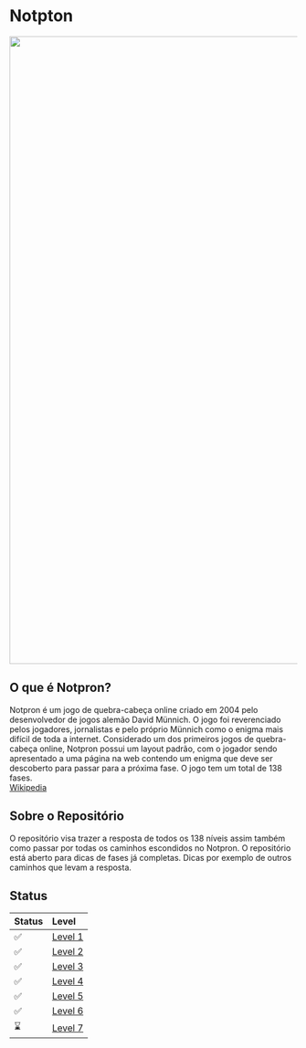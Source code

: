 # Notpton
<div align="center">
  <img src="https://hsto.org/getpro/habr/post_images/908/077/2ab/9080772aba984770c1dca950eba3c2a2.jpg" width="1100px">
</div>

## O que é Notpron?
Notpron é um jogo de quebra-cabeça online criado em 2004 pelo desenvolvedor de jogos alemão David Münnich. O jogo foi reverenciado pelos jogadores, jornalistas e pelo próprio Münnich como o enigma mais difícil de toda a internet. Considerado um dos primeiros jogos de quebra-cabeça online, Notpron possui um layout padrão, com o jogador sendo apresentado a uma página na web contendo um enigma que deve ser descoberto para passar para a próxima fase. O jogo tem um total de 138 fases.
<br>
<a href="https://pt.wikipedia.org/wiki/Notpron">Wikipedia</a>

## Sobre o Repositório
O repositório visa trazer a resposta de todos os 138 níveis assim também como passar por todas os caminhos escondidos no Notpron. O repositório está aberto para dicas de fases já completas. Dicas por exemplo de outros caminhos que levam a resposta.

## Status
| Status | Level                                                                               
|:-------|:------------------------------------------|
| ✅    | <a href="/Levels/01-Level.md">Level 1</a> |
| ✅    | <a href="/Levels/02-Level.md">Level 2</a> |
| ✅    | <a href="/Levels/03-Level.md">Level 3</a> |
| ✅    | <a href="/Levels/04-Level.md">Level 4</a> |
| ✅    | <a href="/Levels/05-Level.md">Level 5</a> | 
| ✅    | <a href="/Levels/06-Level.md">Level 6</a> |
| ⌛     | <a href="/Levels/07-Level.md">Level 7</a> |
